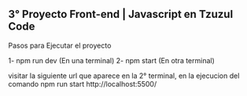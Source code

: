 ## 3° Proyecto Front-end | Javascript en Tzuzul Code

Pasos para Ejecutar el proyecto

1- npm run dev (En una terminal)
2- npm start (En otra terminal)

visitar la siguiente url que aparece en la 2° terminal, en la ejecucion del comando npm run start
http://localhost:5500/
